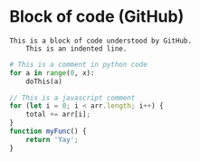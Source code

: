 # Block of code (GitHub)
```
This is a block of code understood by GitHub.
    This is an indented line.
```

```python
# This is a comment in python code
for a in range(0, x):
    doThis(a)
```
```javascript
// This is a javascript comment
for (let i = 0; i < arr.length; i++) {
    total += arr[i];
}
function myFunc() {
    return 'Yay';
}
```